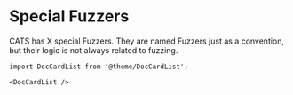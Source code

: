 # Special Fuzzers

CATS has X special Fuzzers. They are named Fuzzers just as a convention, but their logic is not always related to fuzzing. 

```mdx-code-block
import DocCardList from '@theme/DocCardList';

<DocCardList />
```